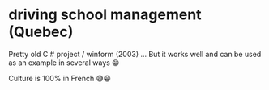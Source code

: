 # driving school management (Quebec)

Pretty old C # project / winform (2003) ... But it works well and can be used as an example in several ways 😁

Culture is 100% in French 😅😁
